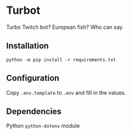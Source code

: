 # Turbot

Turbo Twitch bot?
European fish?
Who can say.

## Installation

    python -m pip install -r requirements.txt

## Configuration

Copy `.env.template` to `.env` and fill in the values.

## Dependencies

Python `python-dotenv` module
